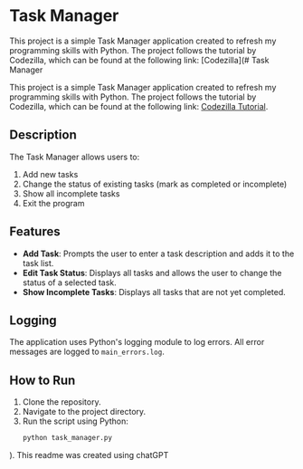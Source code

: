# Task Manager

This project is a simple Task Manager application created to refresh my programming skills with Python. The project follows the tutorial by Codezilla, which can be found at the following link: [Codezilla](# Task Manager

This project is a simple Task Manager application created to refresh my programming skills with Python. The project follows the tutorial by Codezilla, which can be found at the following link: [Codezilla Tutorial](https://www.youtube.com/watch?v=xNm6y8SYcs4).

## Description

The Task Manager allows users to:
1. Add new tasks
2. Change the status of existing tasks (mark as completed or incomplete)
3. Show all incomplete tasks
4. Exit the program

## Features

- **Add Task**: Prompts the user to enter a task description and adds it to the task list.
- **Edit Task Status**: Displays all tasks and allows the user to change the status of a selected task.
- **Show Incomplete Tasks**: Displays all tasks that are not yet completed.

## Logging

The application uses Python's logging module to log errors. All error messages are logged to `main_errors.log`.

## How to Run

1. Clone the repository.
2. Navigate to the project directory.
3. Run the script using Python:
   ```sh
   python task_manager.py
).
This readme was created using chatGPT
